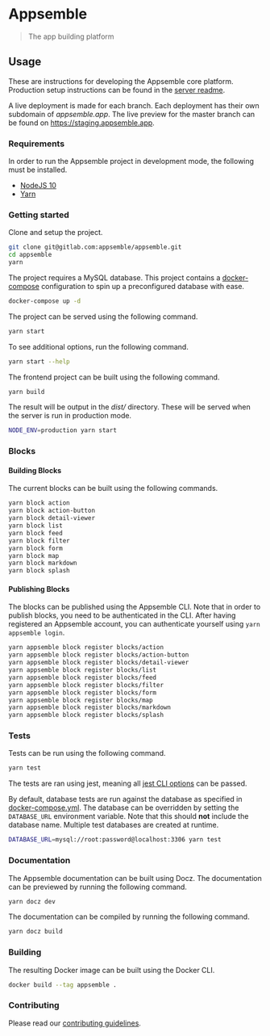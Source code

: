 # Appsemble

> The app building platform

## Usage

These are instructions for developing the Appsemble core platform. Production setup instructions can
be found in the [server readme](server/README.md).

A live deployment is made for each branch. Each deployment has their own subdomain of
_appsemble.app_. The live preview for the master branch can be found on
https://staging.appsemble.app.

### Requirements

In order to run the Appsemble project in development mode, the following must be installed.

- [NodeJS 10][]
- [Yarn][]

### Getting started

Clone and setup the project.

```sh
git clone git@gitlab.com:appsemble/appsemble.git
cd appsemble
yarn
```

The project requires a MySQL database. This project contains a [docker-compose][] configuration to
spin up a preconfigured database with ease.

```sh
docker-compose up -d
```

The project can be served using the following command.

```sh
yarn start
```

To see additional options, run the following command.

```sh
yarn start --help
```

The frontend project can be built using the following command.

```sh
yarn build
```

The result will be output in the _dist/_ directory. These will be served when the server is run in
production mode.

```sh
NODE_ENV=production yarn start
```

### Blocks

#### Building Blocks

The current blocks can be built using the following commands.

```sh
yarn block action
yarn block action-button
yarn block detail-viewer
yarn block list
yarn block feed
yarn block filter
yarn block form
yarn block map
yarn block markdown
yarn block splash
```

#### Publishing Blocks

The blocks can be published using the Appsemble CLI. Note that in order to publish blocks, you need
to be authenticated in the CLI. After having registered an Appsemble account, you can authenticate
yourself using `yarn appsemble login`.

```sh
yarn appsemble block register blocks/action
yarn appsemble block register blocks/action-button
yarn appsemble block register blocks/detail-viewer
yarn appsemble block register blocks/list
yarn appsemble block register blocks/feed
yarn appsemble block register blocks/filter
yarn appsemble block register blocks/form
yarn appsemble block register blocks/map
yarn appsemble block register blocks/markdown
yarn appsemble block register blocks/splash
```

### Tests

Tests can be run using the following command.

```sh
yarn test
```

The tests are ran using jest, meaning all [jest CLI options][] can be passed.

By default, database tests are run against the database as specified in
[docker-compose.yml](docker-compose.yml). The database can be overridden by setting the
`DATABASE_URL` environment variable. Note that this should **not** include the database name.
Multiple test databases are created at runtime.

```sh
DATABASE_URL=mysql://root:password@localhost:3306 yarn test
```

### Documentation

The Appsemble documentation can be built using Docz. The documentation can be previewed by running
the following command.

```sh
yarn docz dev
```

The documentation can be compiled by running the following command.

```sh
yarn docz build
```

### Building

The resulting Docker image can be built using the Docker CLI.

```sh
docker build --tag appsemble .
```

### Contributing

Please read our [contributing guidelines](./CONTRIBUTING.md).

[docker-compose]: https://docs.docker.com/compose
[docker credentials store]:
  https://docs.docker.com/engine/reference/commandline/login/#credentials-store
[jest cli options]: https://jestjs.io/docs/en/cli
[nodejs 10]: https://nodejs.org
[yarn]: https://yarnpkg.com
